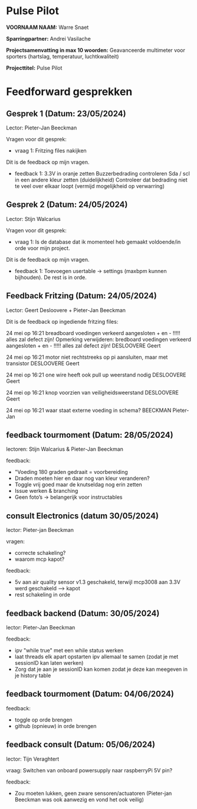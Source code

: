 # Pulse Pilot

**VOORNAAM NAAM:** Warre Snaet

**Sparringpartner:** Andrei Vasilache

**Projectsamenvatting in max 10 woorden:** Geavanceerde multimeter voor sporters (hartslag, temperatuur, luchtkwaliteit)

**Projecttitel:** Pulse Pilot


# Feedforward gesprekken

## Gesprek 1 (Datum: 23/05/2024)

Lector: Pieter-Jan Beeckman

Vragen voor dit gesprek: 

- vraag 1: Fritzing files nakijken

Dit is de feedback op mijn vragen.

- feedback 1: 
  3.3V in oranje zetten
  Buzzerbedrading controleren 
  Sda / scl in een andere kleur zetten (duidelijkheid)
  Controleer dat bedrading niet te veel over elkaar loopt (vermijd mogelijkheid op verwarring)

## Gesprek 2 (Datum: 24/05/2024)

Lector: Stijn Walcarius

Vragen voor dit gesprek:

-  vraag 1: Is de database dat ik momenteel heb gemaakt voldoende/in orde voor mijn project.

Dit is de feedback op mijn vragen.

- feedback 1: Toevoegen usertable -> settings (maxbpm kunnen bijhouden). De rest is in orde. 

## Feedback Fritzing (Datum: 24/05/2024)

Lector: Geert Desloovere + Pieter-Jan Beeckman

Dit is de feedback op ingediende fritzing files:

24 mei op 16:21
breadboard voedingen verkeerd aangesloten + en - !!!!! alles zal defect zijn! Opmerking verwijderen: bredboard voedingen verkeerd aangesloten + en - !!!!! alles zal defect zijn!
DESLOOVERE Geert

24 mei op 16:21
motor niet rechtstreeks op pi aansluiten, maar met transistor
DESLOOVERE Geert

24 mei op 16:21
one wire heeft ook pull up weerstand nodig
DESLOOVERE Geert

24 mei op 16:21
knop voorzien van veiligheidsweerstand
DESLOOVERE Geert

24 mei op 16:21
waar staat externe voeding in schema?
BEECKMAN Pieter-Jan


## feedback tourmoment (Datum: 28/05/2024)

lectoren: Stijn Walcarius & Pieter-Jan Beeckman

feedback:

- "Voeding 180 graden gedraait = voorbereiding
- Draden moeten hier en daar nog van kleur veranderen?
- Toggle vrij goed maar de knutseldag nog erin zetten 
- Issue werken & branching
- Geen foto’s -> belangerijk voor instructables

## consult Electronics (datum 30/05/2024)

lector: Pieter-jan Beeckman

vragen:
- correcte schakeling?
- waarom mcp kapot?

feedback: 
 - 5v aan air quality sensor v1.3 geschakeld, terwijl mcp3008 aan 3.3V werd geschakeld --> kapot
 - rest schakeling in orde


## feedback backend (Datum: 30/05/2024)

lector: Pieter-Jan Beeckman

feedback:

- ipv "while true" met een while status werken
- laat threads elk apart opstarten ipv allemaal te samen (zodat je met sessionID kan laten werken)
- Zorg dat je aan je sessionID kan komen zodat je deze kan meegeven in je history table

## feedback tourmoment (Datum: 04/06/2024)

feedback:

- toggle op orde brengen
- github (opnieuw) in orde brengen


## feedback consult (Datum: 05/06/2024)

lector: Tijn Veraghtert 

vraag: Switchen van onboard powersupply naar raspberryPi 5V pin?

feedback: 

- Zou moeten lukken, geen zware sensoren/actuatoren (Pieter-jan Beeckman was ook aanwezig en vond het ook veilig)



